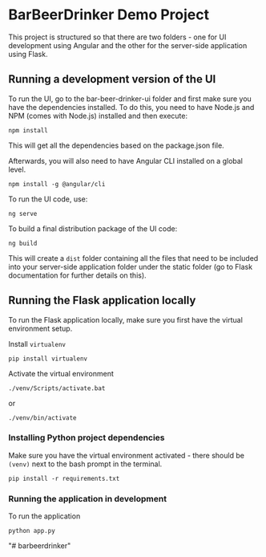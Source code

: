 # BarBeerDrinker Demo Project

This project is structured so that there are two folders - one for UI development using Angular and the other for the server-side application using Flask.

## Running a development version of the UI

To run the UI, go to the bar-beer-drinker-ui folder and first make sure you have the dependencies installed.
To do this, you need to have Node.js and NPM (comes with Node.js) installed and then execute:

```
npm install
```

This will get all the dependencies based on the package.json file.

Afterwards, you will also need to have Angular CLI installed on a global level.

```
npm install -g @angular/cli
```

To run the UI code, use:

```
ng serve
```

To build a final distribution package of the UI code:

```
ng build
```

This will create a `dist` folder containing all the files that need to be included into your server-side application folder under the static folder (go to Flask documentation for further details on this).

## Running the Flask application locally

To run the Flask application locally, make sure you first have the virtual environment setup.

Install `virtualenv`
```
pip install virtualenv
```

Activate the virtual environment
```
./venv/Scripts/activate.bat
```

or

```
./venv/bin/activate
```

### Installing Python project dependencies

Make sure you have the virtual environment activated - there should be `(venv)` next to the bash prompt in the terminal.

```
pip install -r requirements.txt
```

### Running the application in development

To run the application
```
python app.py
```
"# barbeerdrinker" 
